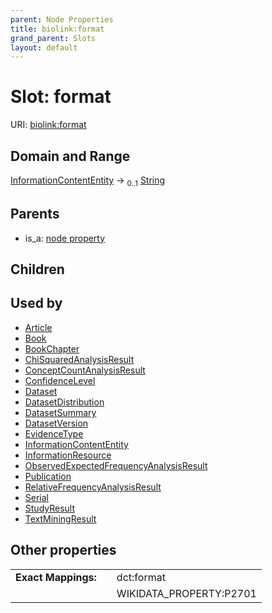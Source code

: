 ```yaml
---
parent: Node Properties
title: biolink:format
grand_parent: Slots
layout: default
---
```


# Slot: format




URI: [biolink:format](https://w3id.org/biolink/vocab/format)

## Domain and Range

[InformationContentEntity](InformationContentEntity.md) ->  <sub>0..1</sub> [String](types/String.md)

## Parents

 *  is_a: [node property](node_property.md)

## Children


## Used by

 * [Article](Article.md)
 * [Book](Book.md)
 * [BookChapter](BookChapter.md)
 * [ChiSquaredAnalysisResult](ChiSquaredAnalysisResult.md)
 * [ConceptCountAnalysisResult](ConceptCountAnalysisResult.md)
 * [ConfidenceLevel](ConfidenceLevel.md)
 * [Dataset](Dataset.md)
 * [DatasetDistribution](DatasetDistribution.md)
 * [DatasetSummary](DatasetSummary.md)
 * [DatasetVersion](DatasetVersion.md)
 * [EvidenceType](EvidenceType.md)
 * [InformationContentEntity](InformationContentEntity.md)
 * [InformationResource](InformationResource.md)
 * [ObservedExpectedFrequencyAnalysisResult](ObservedExpectedFrequencyAnalysisResult.md)
 * [Publication](Publication.md)
 * [RelativeFrequencyAnalysisResult](RelativeFrequencyAnalysisResult.md)
 * [Serial](Serial.md)
 * [StudyResult](StudyResult.md)
 * [TextMiningResult](TextMiningResult.md)

## Other properties

|  |  |  |
| --- | --- | --- |
| **Exact Mappings:** | | dct:format |
|  | | WIKIDATA_PROPERTY:P2701 |

